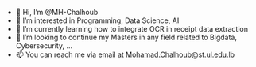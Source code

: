 - 👋 Hi, I’m @MH-Chalhoub
- 👀 I’m interested in Programming, Data Science, AI
- 🌱 I’m currently learning how to integrate OCR in receipt data extraction
- 💞️ I’m looking to continue my Masters in any field related to Bigdata, Cybersecurity, ...
- 📫 You can reach me via email at Mohamad.Chalhoub@st.ul.edu.lb

<!---
MH-Chalhoub/MH-Chalhoub is a ✨ special ✨ repository because its `README.md` (this file) appears on your GitHub profile.
You can click the Preview link to take a look at your changes.
--->
